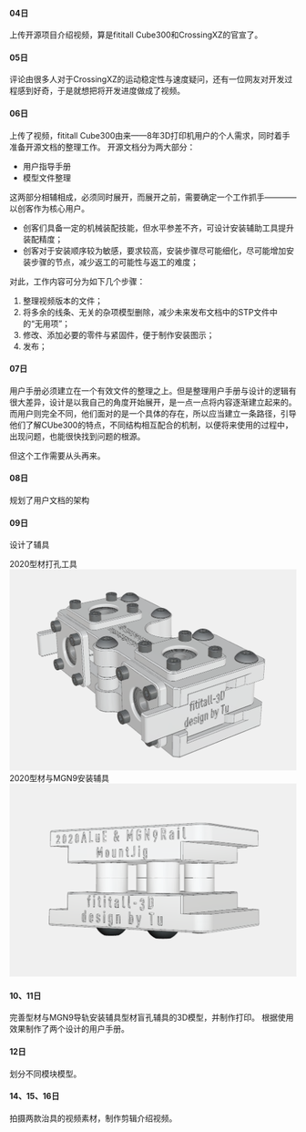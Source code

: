 #### 04日
上传开源项目介绍视频，算是fititall Cube300和CrossingXZ的官宣了。

#### 05日
评论由很多人对于CrossingXZ的运动稳定性与速度疑问，还有一位网友对开发过程感到好奇，于是就想把将开发进度做成了视频。

#### 06日
上传了视频，fititall Cube300由来——8年3D打印机用户的个人需求，同时着手准备开源文档的整理工作。
开源文档分为两大部分：
- 用户指导手册
- 模型文件整理

这两部分相辅相成，必须同时展开，而展开之前，需要确定一个工作抓手————以创客作为核心用户。

- 创客们具备一定的机械装配技能，但水平参差不齐，可设计安装辅助工具提升装配精度；
- 创客对于安装顺序较为敏感，要求较高，安装步骤尽可能细化，尽可能增加安装步骤的节点，减少返工的可能性与返工的难度；

对此，工作内容可分为如下几个步骤：
1. 整理视频版本的文件；
2. 将多余的线条、无关的杂项模型删除，减少未来发布文档中的STP文件中的“无用项”；
3. 修改、添加必要的零件与紧固件，便于制作安装图示；
4. 发布；

#### 07日

用户手册必须建立在一个有效文件的整理之上。但是整理用户手册与设计的逻辑有很大差异，设计是以我自己的角度开始展开，是一点一点将内容逐渐建立起来的。而用户则完全不同，他们面对的是一个具体的存在，所以应当建立一条路径，引导他们了解CUbe300的特点，不同结构相互配合的机制，以便将来使用的过程中，出现问题，也能很快找到问题的根源。

但这个工作需要从头再来。

#### 08日

规划了用户文档的架构

#### 09日
设计了辅具

2020型材打孔工具
![输入图片说明](./Cube300/images/BlindHoleDrillJig.png)
2020型材与MGN9安装辅具
![输入图片说明](./Cube300/images/MountJig.png)

#### 10、11日
完善型材与MGN9导轨安装辅具型材盲孔辅具的3D模型，并制作打印。
根据使用效果制作了两个设计的用户手册。

#### 12日
划分不同模块模型。

#### 14、15、16日
拍摄两款治具的视频素材，制作剪辑介绍视频。
